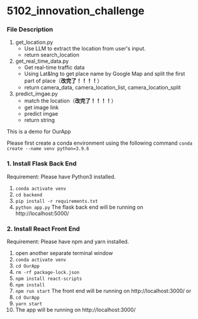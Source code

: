 # 5102_innovation_challenge
### File Description
1. get_location.py
   - Use LLM to extract the location from user's input.
   - return search_location
2. get_real_time_data.py
   - Get real-time traffic data
   - Using Lat&lng to get place name by Google Map and split the first part of place（****改完了！！！！****） 
   - return camera_data, camera_location_list, camera_location_split
3. predict_imgae.py
   - match the location（****改完了！！！！****） 
   - get image link
   - predict imgae
   - return string

This is a demo for OurApp

Please first create a conda environment using the following command
`conda create --name venv python=3.9.6` 

### 1. Install Flask Back End
Requirement: Please have Python3 installed.
1. `conda activate venv`
2. `cd backend`
3. `pip install -r requirements.txt` 
4. `python app.py`
The flask back end will be running on http://localhost:5000/

### 2. Install React Front End
Requirement: Please have npm and yarn installed.
1. open another separate terminal window
2. `conda activate venv`
2. `cd OurApp`
3. `rm -rf package-lock.json` 
4. `npm install react-scripts` 
5. `npm install`
6. `npm run start`
The front end will be running on http://localhost:3000/
or
1. `cd OurApp`
2. `yarn start`
3. The app will be running on http://localhost:3000/

